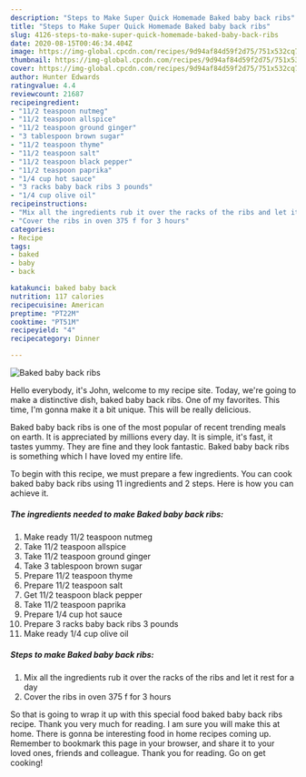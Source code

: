 ```yaml
---
description: "Steps to Make Super Quick Homemade Baked baby back ribs"
title: "Steps to Make Super Quick Homemade Baked baby back ribs"
slug: 4126-steps-to-make-super-quick-homemade-baked-baby-back-ribs
date: 2020-08-15T00:46:34.404Z
image: https://img-global.cpcdn.com/recipes/9d94af84d59f2d75/751x532cq70/baked-baby-back-ribs-recipe-main-photo.jpg
thumbnail: https://img-global.cpcdn.com/recipes/9d94af84d59f2d75/751x532cq70/baked-baby-back-ribs-recipe-main-photo.jpg
cover: https://img-global.cpcdn.com/recipes/9d94af84d59f2d75/751x532cq70/baked-baby-back-ribs-recipe-main-photo.jpg
author: Hunter Edwards
ratingvalue: 4.4
reviewcount: 21687
recipeingredient:
- "11/2 teaspoon nutmeg"
- "11/2 teaspoon allspice"
- "11/2 teaspoon ground ginger"
- "3 tablespoon brown sugar"
- "11/2 teaspoon thyme"
- "11/2 teaspoon salt"
- "11/2 teaspoon black pepper"
- "11/2 teaspoon paprika"
- "1/4 cup hot sauce"
- "3 racks baby back ribs 3 pounds"
- "1/4 cup olive oil"
recipeinstructions:
- "Mix all the ingredients rub it over the racks of the ribs and let it rest for a day"
- "Cover the ribs in oven 375 f for 3 hours"
categories:
- Recipe
tags:
- baked
- baby
- back

katakunci: baked baby back 
nutrition: 117 calories
recipecuisine: American
preptime: "PT22M"
cooktime: "PT51M"
recipeyield: "4"
recipecategory: Dinner

---
```



![Baked baby back ribs](https://img-global.cpcdn.com/recipes/9d94af84d59f2d75/751x532cq70/baked-baby-back-ribs-recipe-main-photo.jpg)

Hello everybody, it's John, welcome to my recipe site. Today, we're going to make a distinctive dish, baked baby back ribs. One of my favorites. This time, I'm gonna make it a bit unique. This will be really delicious.



Baked baby back ribs is one of the most popular of recent trending meals on earth. It is appreciated by millions every day. It is simple, it's fast, it tastes yummy. They are fine and they look fantastic. Baked baby back ribs is something which I have loved my entire life.


To begin with this recipe, we must prepare a few ingredients. You can cook baked baby back ribs using 11 ingredients and 2 steps. Here is how you can achieve it.

<!--inarticleads1-->

##### The ingredients needed to make Baked baby back ribs:

1. Make ready 11/2 teaspoon nutmeg
1. Take 11/2 teaspoon allspice
1. Take 11/2 teaspoon ground ginger
1. Take 3 tablespoon brown sugar
1. Prepare 11/2 teaspoon thyme
1. Prepare 11/2 teaspoon salt
1. Get 11/2 teaspoon black pepper
1. Take 11/2 teaspoon paprika
1. Prepare 1/4 cup hot sauce
1. Prepare 3 racks baby back ribs 3 pounds
1. Make ready 1/4 cup olive oil




<!--inarticleads2-->

##### Steps to make Baked baby back ribs:

1. Mix all the ingredients rub it over the racks of the ribs and let it rest for a day
1. Cover the ribs in oven 375 f for 3 hours




So that is going to wrap it up with this special food baked baby back ribs recipe. Thank you very much for reading. I am sure you will make this at home. There is gonna be interesting food in home recipes coming up. Remember to bookmark this page in your browser, and share it to your loved ones, friends and colleague. Thank you for reading. Go on get cooking!
